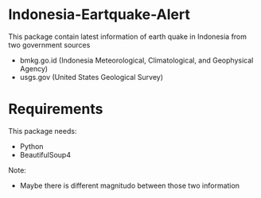 # Indonesia-Eartquake-Alert

This package contain latest information of earth quake in Indonesia from two government sources
- bmkg.go.id (Indonesia Meteorological, Climatological, and Geophysical Agency)
- usgs.gov (United States Geological Survey)

# Requirements
This package needs:
- Python
- BeautifulSoup4

Note:
* Maybe there is different magnitudo between those two information

